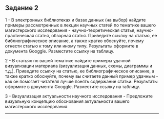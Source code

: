 ## Задание 2

1 - В электронных библиотеках и базах данных (на выбор) найдите примеры рассмотренных в лекции научных статей по тематике вашего магистерского исследования - научно-теоретическая статья, научно-практическая статья, обзорная статья. Приведите ссылку на статью, ее библиографическое описание, а также кратко обоснуйте, почему отнести статью к тому или иному типу. Результаты оформите в документа Googgle. Разместите ссылку на таблицу.


2 - В статьях по вашей тематике найдите примеры удачной визуализации материала (визуализация данных, схемы, диаграммы и т.д.). Приведите ссылку на статью, ее библиографическое описание, а также кратко обоснуйте, почему вы считаете данный пример удачным - как он помогает читателя лучше понять содержание статьи. Результаты оформите в документа Googgle. Разместите ссылку на таблицу.


3 - Визуализация актуальности научного исследования - Предложите визуальную концепцию обоснования актуальности вашего магистерского исследования


***

